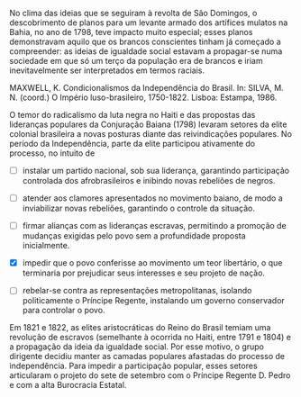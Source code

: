 

No clima das ideias que se seguiram à revolta de São Domingos, o descobrimento de planos para um levante armado dos artífices mulatos na Bahia, no ano de 1798, teve impacto muito especial; esses planos demonstravam aquilo que os brancos conscientes tinham já começado a compreender: as ideias de igualdade social estavam a propagar-se numa sociedade em que só um terço da população era de brancos e iriam inevitavelmente ser interpretados em termos raciais.

MAXWELL, K. Condicionalismos da Independência do Brasil. In: SILVA, M. N. (coord.) O Império luso-brasileiro, 1750-1822. Lisboa: Estampa, 1986.

O temor do radicalismo da luta negra no Haiti e das propostas das lideranças populares da Conjuração Baiana (1798) levaram setores da elite colonial brasileira a novas posturas diante das reivindicações populares. No período da Independência, parte da elite participou ativamente do processo, no intuito de



- [ ] instalar um partido nacional, sob sua liderança, garantindo participação controlada dos afrobrasileiros e inibindo novas rebeliões de negros.
- [ ] atender aos clamores apresentados no movimento baiano, de modo a inviabilizar novas rebeliões, garantindo o controle da situação.
- [ ] firmar alianças com as lideranças escravas, permitindo a promoção de mudanças exigidas pelo povo sem a profundidade proposta inicialmente.
- [x] impedir que o povo conferisse ao movimento um teor libertário, o que terminaria por prejudicar seus interesses e seu projeto de nação.
- [ ] rebelar-se contra as representações metropolitanas, isolando politicamente o Príncipe Regente, instalando um governo conservador para controlar o povo.


Em 1821 e 1822, as elites aristocráticas do Reino do Brasil temiam uma revolução de escravos (semelhante à ocorrida no Haiti, entre 1791 e 1804) e a propagação da ideia da igualdade social. Por esse motivo, o grupo dirigente decidiu manter as camadas populares afastadas do processo de independência. Para impedir a participação popular, esses setores articularam o projeto do sete de setembro com o Príncipe Regente D. Pedro e com a alta Burocracia Estatal.
